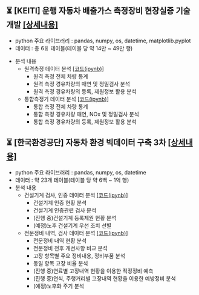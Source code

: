 ## ⏳	[KEITI] 운행 자동차 배출가스 측정장비 현장실증 기술개발 [[상세내용]](https://github.com/kbjung/wabotech/tree/main/processing/multi_road#readme)
- python 주요 라이브러리 : pandas, numpy, os, datetime, matplotlib.pyplot
- 데이터 : 총 6ㅐ 테이블(테이블 당 약 14만 ~ 49만 행)
+ 분석 내용
  - 원격측정 데이터 분석 [[코드(ipynb)]](https://github.com/kbjung/wabotech/blob/main/processing/multi_road/analysis2_1_3.ipynb)
    - 원격 측정 전체 차량 통계
    - 원격 측정 경유차량의 매연 및 정밀검사 분석
    - 원격 측정 경유차량의 등록, 제원정보 활용 분석
  - 통합측정기 데이터 분석 [[코드(ipynb)]](https://github.com/kbjung/wabotech/blob/main/processing/multi_road/analysis2_2_2_.ipynb)
    - 통합 측정 전체 차량 통계
    - 통합 측정 경유차량 매연, NOx 및 정밀검사 분석
    - 통합 측정 경유차량의 등록, 제원정보 활용 분석

## ⏳ [한국환경공단] 자동차 환경 빅데이터 구축 3차 [[상세내용]](https://github.com/kbjung/wabotech/tree/main/processing/car_big_data3)
- python 주요 라이브러리 : pandas, numpy, os, datetime
- 데이터 : 약 23개 테이블(테이블 당 약 6백 ~ 1억 행)
- 분석 내용
  - 건설기계 검사, 인증 데이터 분석 [[코드(ipynb)]](https://github.com/kbjung/wabotech/blob/main/processing/car_big_data3/an/big3_BD02.ipynb)
    - 건설기계 인증 현황 분석
    - 건설기계 인증관련 검사 분석
    - (진행 중)건설기계 등록제원 현황 분석
    - (예정)노후 건설기계 우선 조치 선별
  - 전문정비 내역, 검사 데이터 분석 [[코드(ipynb)]](https://github.com/kbjung/wabotech/blob/main/processing/car_big_data3/an/big3_BD04.ipynb)
    - 전문정비 내역 현황 분석
    - 전문정비 전후 개선사항 비교 분석
    - 고장 항목별 주요 정비내용, 정비부품 분석
    - 동일 항목 고장 비율 분석
    - (진행 중)연료별 고장내역 현황을 이용한 적정정비 예측
    - (진행 중)연식, 주행거리별 고장내역 현황을 이용한 예방정비 분석
    - (예정)노후화 주기 분석
